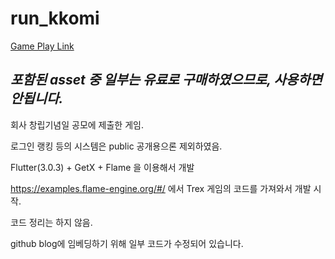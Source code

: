# run_kkomi

[Game Play Link](https://jihwankim.github.io/flutter/Flutter%EB%A1%9C-%EA%B2%8C%EC%9E%84-%EB%A7%8C%EB%93%A4%EA%B8%B0/#%EA%B2%8C%EC%9E%84)

## *포함된 asset 중 일부는 유료로 구매하였으므로, 사용하면 안됩니다.*

회사 창립기념일 공모에 제출한 게임.

로그인 랭킹 등의 시스템은 public 공개용으론 제외하였음.

Flutter(3.0.3) + GetX + Flame 을 이용해서 개발

https://examples.flame-engine.org/#/ 에서 Trex 게임의 코드를 가져와서 개발 시작.

코드 정리는 하지 않음.

github blog에 임베딩하기 위해 일부 코드가 수정되어 있습니다.
